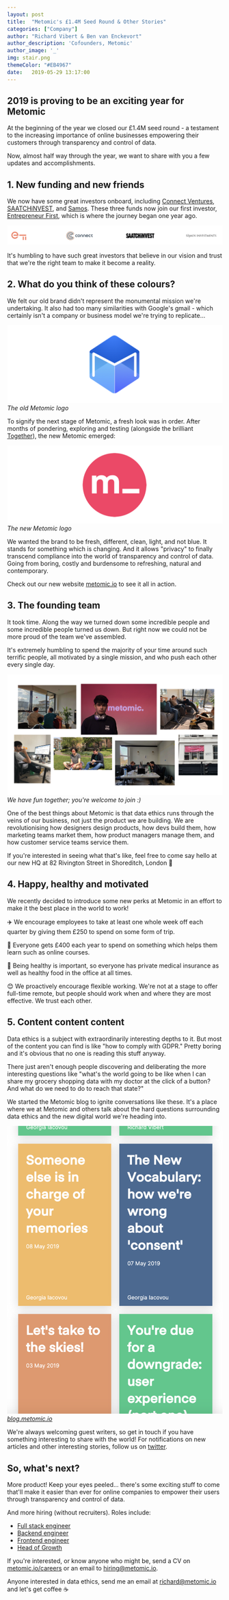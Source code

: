 ```yaml
---
layout: post
title:  "Metomic's £1.4M Seed Round & Other Stories"
categories: ["Company"]
author: "Richard Vibert & Ben van Enckevort"
author_description: 'Cofounders, Metomic'
author_image: '_'
img: stair.png
themeColor: "#EB4967"
date:   2019-05-29 13:17:00
---
```


## 2019 is proving to be an exciting year for Metomic

At the beginning of the year we closed our £1.4M seed round - a testament to the increasing importance of online businesses empowering their customers through transparency and control of data.

Now, almost half way through the year, we want to share with you a few updates and accomplishments.

## 1. New funding and new friends

We now have some great investors onboard, including [Connect Ventures](http://www.connectventures.co/), [SAATCHiNVEST](http://www.saatchinvest.com/), and [Samos](http://samos.vc/). These three funds now join our first investor, [Entrepreneur First](https://www.joinef.com/), which is where the journey began one year ago.

![](/images/investors.png)

It's humbling to have such great investors that believe in our vision and trust that we're the right team to make it become a reality.

## 2. What do you think of these colours?

We felt our old brand didn't represent the monumental mission we're undertaking. It also had too many similarities with Google's gmail - which certainly isn't a company or business model we're trying to replicate...

![](/images/oldlogo.png)
*The old Metomic logo*

To signify the next stage of Metomic, a fresh look was in order. After months of pondering, exploring and testing (alongside the brilliant [Together](https://istogether.com/)), the new Metomic emerged:

![](/images/newlogo.png)
*The new Metomic logo*

We wanted the brand to be fresh, different, clean, light, and not blue. It stands for something which is changing. And it allows "privacy" to finally transcend compliance into the world of transparency and control of data. Going from boring, costly and burdensome to refreshing, natural and contemporary.

Check out our new website [metomic.io](http://metomic.io) to see it all in action.

## 3. The founding team

It took time. Along the way we turned down some incredible people and some incredible people turned us down. But right now we could not be more proud of the team we've assembled.

It's extremely humbling to spend the majority of your time around such terrific people, all motivated by a single mission, and who push each other every single day.

![](/images/team.png)
*We have fun together; you're welcome to join :)*

One of the best things about Metomic is that data ethics runs through the veins of our business, not just the product we are building. We are revolutionising how designers design products, how devs build them, how marketing teams market them, how product managers manage them, and how customer service teams service them.

If you're interested in seeing what that's like, feel free to come say hello at our new HQ at 82 Rivington Street in Shoreditch, London 👋

## 4. Happy, healthy and motivated

We recently decided to introduce some new perks at Metomic in an effort to make it the best place in the world to work!

✈️ We encourage employees to take at least one whole week off each quarter by giving them £250 to spend on some form of trip.

📘 Everyone gets £400 each year to spend on something which helps them learn such as online courses.

🍏 Being healthy is important, so everyone has private medical insurance as well as healthy food in the office at all times.

😊 We proactively encourage flexible working. We're not at a stage to offer full-time remote, but people should work when and where they are most effective. We trust each other.

## 5. Content content content

Data ethics is a subject with extraordinarily interesting depths to it. But most of the content you can find is like "how to comply with GDPR." Pretty boring and it's obvious that no one is reading this stuff anyway.

There just aren't enough people discovering and deliberating the more interesting questions like "what's the world going to be like when I can share my grocery shopping data with my doctor at the click of a button? And what do we need to do to reach that state?"

We started the Metomic blog to ignite conversations like these. It's a place where we at Metomic and others talk about the hard questions surrounding data ethics and the new digital world we're heading into.

![](/images/blog.png)
[*blog.metomic.io*](http://blog.metomic.io)

We're always welcoming guest writers, so get in touch if you have something interesting to share with the world! For notifications on new articles and other interesting stories, follow us on [twitter](https://twitter.com/Metomic_).

## So, what's next?

More product! Keep your eyes peeled... there's some exciting stuff to come that'll make it easier than ever for online companies to empower their users through transparency and control of data.

And more hiring (without recruiters). Roles include:

- [Full stack engineer](https://metomic.io/careers/full-stack-engineer)
- [Backend engineer](https://metomic.io/careers/backend-engineer)
- [Frontend engineer](https://metomic.io/careers/frontend-engineer)
- [Head of Growth](https://metomic.io/careers/head-of-growth)

If you're interested, or know anyone who might be, send a CV on [metomic.io/careers](http://metomic.io/careers) or an email to hiring@metomic.io.

Anyone interested in data ethics, send me an email at richard@metomic.io and let's get coffee ☕